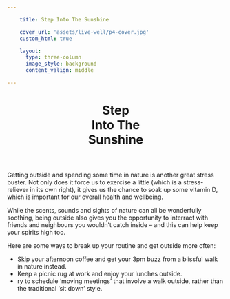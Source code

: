 ```yaml
---

    title: Step Into The Sunshine

    cover_url: 'assets/live-well/p4-cover.jpg'
    custom_html: true

    layout:
      type: three-column
      image_style: background
      content_valign: middle

---
```


<figure class="cover-area image" style="background-image: url({{ cover.url }})">
</figure>

<div class="content">
  <header>
    <div class="wrapper">
      <h1 class="title">Step <br>Into The <br>Sunshine</h1>
    </div>
  </header>
  <div class="body">
    <p>Getting outside and spending some time in nature is another great stress buster. Not only does it force us to exercise a little (which is a stress- reliever in its own right), it gives us the chance to soak up some vitamin D, which is important for our overall health and wellbeing.</p>
    <p>While the scents, sounds and sights of nature can all be wonderfully soothing, being outside also gives you the opportunity to interract with friends and neighbours you wouldn’t catch inside – and this can help keep your spirits high too.</p>
    <p>Here are some ways to break up your routine and get outside more often:</p>
    <ul>
      <li>Skip your afternoon coffee and get your 3pm buzz from a blissful walk in nature instead.</li>
      <li>Keep a picnic rug at work and enjoy your lunches outside.</li>
      <li>ry to schedule ‘moving meetings’ that involve a walk outside, rather than the traditional ‘sit down’ style.</li>
    </ul>
  </div>
</div>
